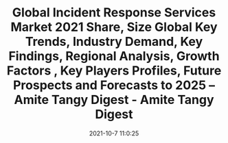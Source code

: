 ---
"title": "Global Incident Response Services Market 2021 Share, Size Global Key Trends, Industry Demand, Key Findings, Regional Analysis, Growth Factors , Key Players Profiles, Future Prospects and Forecasts to 2025 – Amite Tangy Digest - Amite Tangy Digest"
"date": "2021-10-7 11:0:25"
"feed_name": "GOOGLENEWSCONSTRUCTION"
"feed_website": "https://news.google.com/search?q=construction%2Bincident&hl=en-US&gl=US&ceid=US:en"
"feed_rss": "https://news.google.com/rss/search?q=construction%2Bincident&hl=en-US&gl=US&ceid=US:en"
"link": "https://www.amitetoday.com/global-incident-response-services-market-2021-share-size-global-key-trends-industry-demand-key-findings-regional-analysis-growth-factors-key-players-profiles-future-prospects-and-forecasts-to/"
"source": "{'href': 'https://www.amitetoday.com', 'title': 'Amite Tangy Digest'}"
"file": "_posts/2021-1-1-f58b882ad9a8af1ee2749db7a8982b61c0323d1c.md"
"accident": "0"
"drilling": "0"
"dead": "0"
"injured": "0"
"arrested": "0"
"place": "unknown place"
"where": "unknown site"
"causes": "unknown"
"place_uri": "unknown place"
---